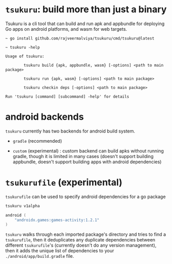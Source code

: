 # `tsukuru`: build more than just a binary

Tsukuru is a cli tool that can build and run apk and appbundle for deploying Go apps on android platforms, and wasm for web targets.

```
~ go install github.com/rajveermalviya/tsukuru/cmd/tsukuru@latest

~ tsukuru -help

Usage of tsukuru:

        tsukuru build {apk, appbundle, wasm} [-options] <path to main package>

        tsukuru run {apk, wasm} [-options] <path to main package>

        tsukuru checkin deps [-options] <path to main package>

Run 'tsukuru [command] [subcommand] -help' for details
```

# android backends
`tsukuru` currently has two backends for android build system.

- `gradle` (recommended)

- `custom` (experimental) : custom backend can build apks without running gradle, though it is limited in many cases (doesn't support building appbundle, doesn't support building apps with android dependencies)

# `tsukurufile` (experimental)

`tsukurufile` can be used to specify android dependencies for a go package

```go
tsukuru v1alpha

android (
    "androidx.games:games-activity:1.2.1"
)
```

`tsukuru` walks through each imported package's directory and tries to find a `tsukurufile`, then it deduplicates any duplicate dependencies between different `tsukurufile`'s (currently doesn't do any version management), then it adds the unique list of dependencies to your `./android/app/build.gradle` file.

